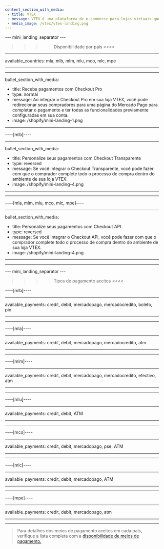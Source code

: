 ```yaml
---
content_section_with_media:
 - title: VTEX
 - message: VTEX é uma plataforma de e-commerce para lojas virtuais que oferece a possibilidade de realizar pagamentos através do Mercado Pago.
 - media_image: /vtex/vtex-landing.png
---
```


--- mini_landing_separator ---
 
>>>> Disponibilidade por país <<<<
---
available_countries: mla, mlb, mlm, mlu, mco, mlc, mpe

---

---
bullet_section_with_media:
 - title: Receba pagamentos com Checkout Pro
 - type: normal
 - message: Ao integrar o Checkout Pro em sua loja VTEX, você pode redirecionar seus compradores para uma página do Mercado Pago para completar o pagamento e ter todas as funcionalidades previamente configuradas em sua conta.  
 - image: /shopify/mini-landing-1.png 
---

----[mlb]----

---
bullet_section_with_media:
 - title: Personalize seus pagamentos com Checkout Transparente 
 - type: reversed
 - message: Se você integrar o Checkout Transparente, você pode fazer com que o comprador complete todo o processo de compra dentro do ambiente de sua loja VTEX. 
 - image: /shopify/mini-landing-4.png 
---
------------

----[mla, mlm, mlu, mco, mlc, mpe]----

---
bullet_section_with_media:
 - title: Personalize seus pagamentos com Checkout API
 - type: reversed
 - message: Se você integrar o Checkout API, você pode fazer com que o comprador complete todo o processo de compra dentro do ambiente de sua loja VTEX. 
 - image: /shopify/mini-landing-4.png
---
------------

 
--- mini_landing_separator ---
 
>>>> Tipos de pagamento aceitos <<<<
 
----[mlb]----

---
available_payments: credit, debit, mercadopago, mercadocredito, boleto, pix

---
------------

----[mla]---- 

---
available_payments: credit, debit, mercadopago, mercadocredito, atm

----
------------

----[mlm]---- 

---
available_payments: credit, debit, mercadopago, mercadocredito, efectivo, atm

----
------------

----[mlu]---- 

---
available_payments: credit, debit, ATM

----
------------

----[mco]---- 

---
available_payments: credit, debit, mercadopago, pse, ATM

----
------------

----[mlc]---- 

---
available_payments: credit, debit, mercadopago, ATM

----
------------

----[mpe]---- 

---
available_payments:  credit, debit, mercadopago, atm

----
------------
> Para detalhes dos meios de pagamento aceitos em cada país, verifique a lista completa com a [disponibilidade de meios de pagamento.](/developers/pt/docs/sales-processing/payment-methods)